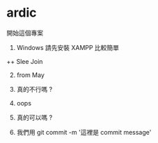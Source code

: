 ardic
=====

開始這個專案

1. Windows 請先安裝 XAMPP 比較簡單　

++ Slee Join

2. from May

3. 真的不行嗎 ?

4. oops

5. 真的可以嗎 ?

6. 我們用 git commit -m '這裡是 commit message'

